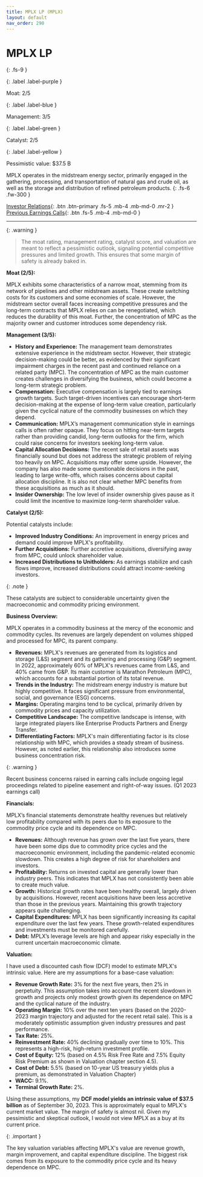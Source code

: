```yaml
---
title: MPLX LP (MPLX)
layout: default
nav_order: 290
---
```


# MPLX LP
{: .fs-9 }

{: .label .label-purple }

Moat: 2/5

{: .label .label-blue }

Management: 3/5

{: .label .label-green }

Catalyst: 2/5

{: .label .label-yellow }

Pessimistic value: $37.5 B

MPLX operates in the midstream energy sector, primarily engaged in the gathering, processing, and transportation of natural gas and crude oil, as well as the storage and distribution of refined petroleum products.
{: .fs-6 .fw-300 }

[Investor Relations](https://www.google.com/search?q=MPLX+investor+relations){: .btn .btn-primary .fs-5 .mb-4 .mb-md-0 .mr-2 }
[Previous Earnings Calls](https://discountingcashflows.com/company/MPLX/transcripts/){: .btn .fs-5 .mb-4 .mb-md-0 }

---

{: .warning } 
>The moat rating, management rating, catalyst score, and valuation are meant to reflect a pessimistic outlook, signaling potential competitive pressures and limited growth. This ensures that some margin of safety is already baked in.


**Moat (2/5):**

MPLX exhibits some characteristics of a narrow moat, stemming from its network of pipelines and other midstream assets. These create switching costs for its customers and some economies of scale. However, the midstream sector overall faces increasing competitive pressures and the long-term contracts that MPLX relies on can be renegotiated, which reduces the durability of this moat. Further, the concentration of MPC as the majority owner and customer introduces some dependency risk.

**Management (3/5):**

* **History and Experience:** The management team demonstrates extensive experience in the midstream sector. However, their strategic decision-making could be better, as evidenced by their significant impairment charges in the recent past and continued reliance on a related party (MPC). The concentration of MPC as the main customer creates challenges in diversifying the business, which could become a long-term strategic problem.
* **Compensation:** Executive compensation is largely tied to earnings growth targets. Such target-driven incentives can encourage short-term decision-making at the expense of long-term value creation, particularly given the cyclical nature of the commodity businesses on which they depend.
* **Communication:** MPLX’s management communication style in earnings calls is often rather opaque. They focus on hitting near-term targets rather than providing candid, long-term outlooks for the firm, which could raise concerns for investors seeking long-term value.
* **Capital Allocation Decisions:** The recent sale of retail assets was financially sound but does not address the strategic problem of relying too heavily on MPC. Acquisitions may offer some upside. However, the company has also made some questionable decisions in the past, leading to large write-offs, which raises concerns about capital allocation discipline. It is also not clear whether MPC benefits from these acquisitions as much as it should.
* **Insider Ownership:** The low level of insider ownership gives pause as it could limit the incentive to maximize long-term shareholder value.


**Catalyst (2/5):**

Potential catalysts include:

* **Improved Industry Conditions:** An improvement in energy prices and demand could improve MPLX's profitability.
* **Further Acquisitions:** Further accretive acquisitions, diversifying away from MPC, could unlock shareholder value. 
* **Increased Distributions to Unitholders:**  As earnings stabilize and cash flows improve, increased distributions could attract income-seeking investors.

{: .note }

These catalysts are subject to considerable uncertainty given the macroeconomic and commodity pricing environment.

**Business Overview:**

MPLX operates in a commodity business at the mercy of the economic and commodity cycles. Its revenues are largely dependent on volumes shipped and processed for MPC, its parent company.

* **Revenues:**  MPLX's revenues are generated from its logistics and storage (L&S) segment and its gathering and processing (G&P) segment. In 2022, approximately 60% of MPLX's revenues came from L&S, and 40% came from G&P. Its main customer is Marathon Petroleum (MPC), which accounts for a substantial portion of its total revenue.
* **Trends in the Industry:** The midstream energy industry is mature but highly competitive. It faces significant pressure from environmental, social, and governance (ESG) concerns.
* **Margins:** Operating margins tend to be cyclical, primarily driven by commodity prices and capacity utilization. 
* **Competitive Landscape:** The competitive landscape is intense, with large integrated players like Enterprise Products Partners and Energy Transfer.
* **Differentiating Factors:** MPLX's main differentiating factor is its close relationship with MPC, which provides a steady stream of business. However, as noted earlier, this relationship also introduces some business concentration risk.

{: .warning }

Recent business concerns raised in earning calls include ongoing legal proceedings related to pipeline easement and right-of-way issues. (Q1 2023 earnings call)

**Financials:**

MPLX’s financial statements demonstrate healthy revenues but relatively low profitability compared with its peers due to its exposure to the commodity price cycle and its dependence on MPC.

* **Revenues:** Although revenue has grown over the last five years, there have been some dips due to commodity price cycles and the macroeconomic environment, including the pandemic-related economic slowdown. This creates a high degree of risk for shareholders and investors.
* **Profitability:**  Returns on invested capital are generally lower than industry peers. This indicates that MPLX has not consistently been able to create much value.
* **Growth:** Historical growth rates have been healthy overall, largely driven by acquisitions. However, recent acquisitions have been less accretive than those in the previous years. Maintaining this growth trajectory appears quite challenging.
* **Capital Expenditures:**  MPLX has been significantly increasing its capital expenditure over the last few years. These growth-related expenditures and investments must be monitored carefully.
* **Debt:**  MPLX’s leverage levels are high and appear risky especially in the current uncertain macroeconomic climate.


**Valuation:**

I have used a discounted cash flow (DCF) model to estimate MPLX's intrinsic value. Here are my assumptions for a base-case valuation:

* **Revenue Growth Rate:** 3% for the next five years, then 2% in perpetuity. This assumption takes into account the recent slowdown in growth and projects only modest growth given its dependence on MPC and the cyclical nature of the industry.
* **Operating Margin:**  10% over the next ten years (based on the 2020-2023 margin trajectory and adjusted for the recent retail sale). This is a moderately optimistic assumption given industry pressures and past performance.
* **Tax Rate:** 25%.
* **Reinvestment Rate:**  40% declining gradually over time to 10%. This represents a high-risk, high-return investment profile.
* **Cost of Equity:**  12% (based on 4.5% Risk Free Rate and 7.5% Equity Risk Premium as shown in Valuation chapter section 4.5).
* **Cost of Debt:** 5.5% (based on 10-year US treasury yields plus a premium, as demonstrated in Valuation Chapter)
* **WACC:** 9.1%.
* **Terminal Growth Rate:** 2%.

Using these assumptions, my **DCF model yields an intrinsic value of $37.5 billion** as of September 30, 2023. This is approximately equal to MPLX's current market value. The margin of safety is almost nil. Given my pessimistic and skeptical outlook, I would not view MPLX as a buy at its current price.

{: .important }

The key valuation variables affecting MPLX's value are revenue growth, margin improvement, and capital expenditure discipline. The biggest risk comes from its exposure to the commodity price cycle and its heavy dependence on MPC. 